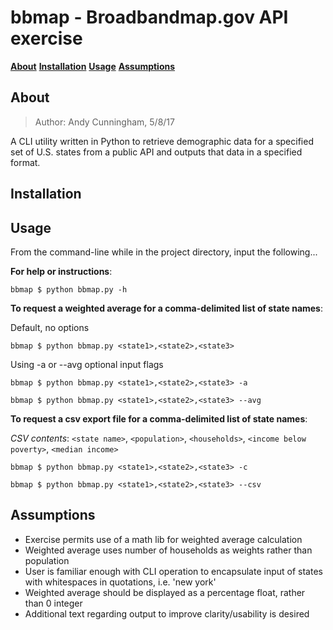 # bbmap - Broadbandmap.gov API exercise

**[About](https://github.com/acunning1/bbmap#about)**
**[Installation](https://github.com/acunning1/bbmap#installation)**
**[Usage](https://github.com/acunning1/bbmap#usage)**
**[Assumptions](https://github.com/acunning1/bbmap#assumptions)**

## About
>Author: Andy Cunningham, 5/8/17

A CLI utility written in Python to retrieve demographic data for a specified set of U.S. states from a public API and outputs that data in a specified format.

## Installation



## Usage

From the command-line while in the project directory, input the following...

**For help or instructions**:

```
bbmap $ python bbmap.py -h
```

**To request a weighted average for a comma-delimited list of state names**:

Default, no options

```
bbmap $ python bbmap.py <state1>,<state2>,<state3>
```

Using -a or --avg optional input flags

```
bbmap $ python bbmap.py <state1>,<state2>,<state3> -a
```
```
bbmap $ python bbmap.py <state1>,<state2>,<state3> --avg
```

**To request a csv export file for a comma-delimited list of state names**:

*CSV contents*:
`<state name>`, `<population>`, `<households>`, `<income below poverty>`, `<median income>`

```
bbmap $ python bbmap.py <state1>,<state2>,<state3> -c
```

```
bbmap $ python bbmap.py <state1>,<state2>,<state3> --csv
```

## Assumptions
- Exercise permits use of a math lib for weighted average calculation
- Weighted average uses number of households as weights rather than population
- User is familiar enough with CLI operation to encapsulate input of states with whitespaces in quotations, i.e. 'new york'
- Weighted average should be displayed as a percentage float, rather than 0 integer
- Additional text regarding output to improve clarity/usability is desired
